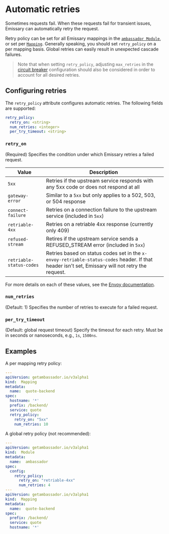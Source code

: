 # Automatic retries

Sometimes requests fail. When these requests fail for transient issues, Emissary can automatically retry the request.

Retry policy can be set for all Emissary mappings in the [`ambassador Module`](../../running/ambassador), or set per [`Mapping`](../mappings). Generally speaking, you should set `retry_policy` on a per mapping basis. Global retries can easily result in unexpected cascade failures.

> Note that when setting `retry_policy`, adjusting `max_retries` in the [circuit breaker](https://www.getambassador.io/docs/edge-stack/pre-release/topics/using/circuit-breakers/) configuration should also be considered in order to account for all desired retries.

## Configuring retries

The `retry_policy` attribute configures automatic retries. The following fields are supported:

```yaml
retry_policy:
  retry_on: <string>
  num_retries: <integer>
  per_try_timeout: <string>
```

### `retry_on`

(Required) Specifies the condition under which Emissary retries a failed request.

| Value | Description |
| --- | --- |
|`5xx`| Retries if the upstream service responds with any 5xx code or does not respond at all
|`gateway-error`| Similar to a `5xx` but only applies to a 502, 503, or 504 response
|`connect-failure`| Retries on a connection failure to the upstream service (included in `5xx`)
|`retriable-4xx`| Retries on a retriable 4xx response (currently only 409)
|`refused-stream`| Retires if the upstream service sends a REFUSED_STREAM error (included in `5xx`)
|`retriable-status-codes`| Retries based on status codes set in the `x-envoy-retriable-status-codes` header. If that header isn't set, Emissary will not retry the request.

 For more details on each of these values, see the [Envoy documentation](https://www.envoyproxy.io/docs/envoy/v1.9.0/configuration/http_filters/router_filter#x-envoy-retry-on).

### `num_retries`

(Default: 1) Specifies the number of retries to execute for a failed request.

### `per_try_timeout`

(Default: global request timeout) Specify the timeout for each retry. Must be in seconds or nanoseconds, e.g., `1s`, `1500ns`.

## Examples

A per mapping retry policy:

```yaml
---
apiVersion: getambassador.io/v3alpha1
kind:  Mapping
metadata:
  name:  quote-backend
spec:
  hostname: '*'
  prefix: /backend/
  service: quote
  retry_policy:
    retry_on: "5xx"
    num_retries: 10
```

A global retry policy (not recommended):

```yaml
---
apiVersion: getambassador.io/v3alpha1
kind:  Module
metadata:
  name:  ambassador
spec:
  config:
    retry_policy:
      retry_on: "retriable-4xx"
      num_retries: 4
---
apiVersion: getambassador.io/v3alpha1
kind:  Mapping
metadata:
  name:  quote-backend
spec:
  prefix: /backend/
  service: quote
  hostname: '*'
```
